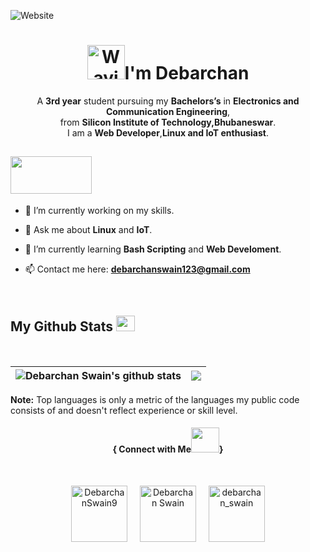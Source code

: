 <!--![Website](https://komarev.com/ghpvc/?username=djswain9&label=Profile%20views&color=0e75b6&style=flat)-->
![Website](https://img.shields.io/github/followers/djswain9?style=social)

<h1 align="center"><img src="https://media4.giphy.com/media/uL5P9fPUHmqwphj6Qy/giphy.gif?cid=ecf05e47qshbkmn8jnad1kk0z2n7oyhp90prg31k5rdpcgmh&rid=giphy.gif&ct=s" 
         alt="Waving hand animated gif"
         height="55"
         width="60" />I'm Debarchan
</h1>

<p align="center">A <strong>3rd year</strong> student pursuing my <strong>Bachelors’s</strong> in <strong>Electronics and Communication Engineering</strong>,<br>from <strong>Silicon Institute of Technology,Bhubaneswar</strong>.<br>I am a <strong>Web Developer</strong>,<strong>Linux and IoT enthusiast</strong>.
</p>




<h2> <img src="https://media4.giphy.com/media/ZbH8qLL8vHXBjrBuO7/giphy.gif?cid=ecf05e47mtc1ilybozms77jo6x0ltmk7dhgc5dyckvyz5sb0&rid=giphy.gif&ct=ts" height="60" width="130" /> </h2>


- 🔭 I’m currently working on my skills.

- 💬 Ask me about **Linux** and **IoT**.

- 🌱 I’m currently learning **Bash Scripting** and **Web Develoment**.

- 📫 Contact me here: **debarchanswain123@gmail.com**

<br>




<h2>My Github Stats <img src="https://media3.giphy.com/media/ZOKhyP4ai1guMHhwFB/giphy.gif?cid=ecf05e47jldu0czq7hzh6vxv694idc5bscx563lb0idptlno&rid=giphy.gif&ct=s" height="25" width="30" /></h2>
<br>
  
| <img align="center" src="https://github-readme-stats-pat-3.vercel.app/api?username=djswain9&show_icons=true&include_all_commits=true&theme=radical&hide_border=true" alt="Debarchan Swain's github stats" /> | <img align="center" src="https://github-readme-stats-pat-3.vercel.app/api/top-langs/?username=djswain9&layout=defult&theme=radical&hide_border=true" /> |
| ------------- | ------------- |

**Note:** Top languages is only a metric of the languages my public code consists of and doesn't reflect experience or skill level.
<br>




<h4 align="center">{ Connect with Me<img src="https://media0.giphy.com/media/bhmFrO4cMVgo4zzwUL/200w.webp?cid=ecf05e4773zr7k3ai6gvyt8otd44ifr4s4mey4ju42funb6k&rid=200w.webp&ct=s" height="40" width="45"/>}</h4>
<br>
<p align="center">
<a href="https://twitter.com/DebarchanSwain9" target="_blank"><img align="center" src="https://media0.giphy.com/media/MUic6gGA4OkwgsozUu/giphy.gif?cid=ecf05e47h05egx8nmtr51e2csx6eexwn3zglnzh8w94yelme&rid=giphy.gif&ct=s" alt="DebarchanSwain9" height="90" width="90" /></a> &nbsp;&nbsp;&nbsp;
<a href="https://www.linkedin.com/in/debarchan-swain-0511a2191/" target="_blank"><img align="center" src="https://media0.giphy.com/media/QcEiuqNT6aIANp7a5F/giphy.webp?cid=ecf05e47t5wwaognagunvbudtoztbnu858nsw3o0bugpjzo2&rid=giphy.webp&ct=s" alt="Debarchan Swain" height="90" width="90" /></a>&nbsp;&nbsp;&nbsp;&nbsp;
<a href="https://www.instagram.com/debarchan_swain/" target="_blank"><img align="center" src="https://media2.giphy.com/media/Wu9Graz2W46frtHFKc/200w.webp?cid=ecf05e47al4xzw6s5777lelkeioab7g5uforv176ve9t8mwm&rid=200w.webp&ct=s" alt="debarchan_swain" height="90" width="90" /></a>
</p>




<!--https://media2.giphy.com/media/J4I1yCJJa37HkWjgoE/giphy.gif?cid=ecf05e47oq8blwo8ubsvyf2yz9nyj53uzwxmzrb6445mac3j&rid=giphy.gif&ct=s  

   https://media3.giphy.com/media/kd3p781G0tgn3EH3nD/giphy.gif?cid=ecf05e47te63etcqc3shpfrwb6cy2cpmaj5r38oeazgqkx67&rid=giphy.gif&ct=s

<p align="center"><img src="https://media2.giphy.com/media/grNkIEN4dkiMXFLIE9/100.webp?cid=ecf05e473b11pr687e7e9tcucr30lrx6lks8xug18wok4m6u&rid=100.webp&ct=s" height="40px" /></p>
--this is for social media


____facebook gif__________
https://media4.giphy.com/media/ThgV8XsPhQXFzXncMV/200w.webp?cid=ecf05e478ij3zkqqbgkcfqi81kixt1h0l343p5lcoww7p4dq&rid=200w.webp&ct=s

______whatsapp gif______

https://media0.giphy.com/media/aDtS84k1WfYiCwlIxR/200w.webp?cid=ecf05e478ij3zkqqbgkcfqi81kixt1h0l343p5lcoww7p4dq&rid=200w.webp&ct=s

_____social media gif_________

https://media0.giphy.com/media/AyzYjy9JekCHnrai3P/200w.webp?cid=ecf05e47c8n4az1vhc2ikx3jvcyfv2jfm46xi7dvr1shf8um&rid=200w.webp&ct=s

https://media3.giphy.com/media/faWsfcwkzbfZQ3HOac/200.webp?cid=ecf05e47yludncl0bcbjssy6wff1cfjmhrbx2i1vzb3vhy70&rid=200.webp&ct=s













## 🚀 Languages and Tools:

<p align="left"> 
    <a href="https://www.java.com" target="_blank"> <img src="https://img.icons8.com/color/48/000000/java-coffee-cup-logo.png"/> </a>
    <a href="https://reactjs.org/" target="_blank"> <img src="https://img.icons8.com/color/48/000000/react-native.png"/> </a>
    <a href="https://spring.io/projects/spring-boot" target="_blank"> <img src="https://img.icons8.com/color/48/000000/spring-logo.png"/> </a> 
    <a href="https://developer.mozilla.org/en-US/docs/Web/JavaScript" target="_blank"> <img src="https://img.icons8.com/color/48/000000/javascript.png"/> </a> 
    <a href="https://www.w3.org/html/" target="_blank"> <img src="https://img.icons8.com/color/48/000000/html-5.png"/> </a> 
    <a href="https://www.w3schools.com/css/" target="_blank"> <img src="https://img.icons8.com/color/48/000000/css3.png"/> </a> 
    <a href="https://getbootstrap.com" target="_blank"> <img src="https://img.icons8.com/color/48/000000/bootstrap.png"/> </a> 
    <a href="https://www.python.org" target="_blank"> <img src="https://img.icons8.com/color/48/000000/python.png"/> </a> 
    <a style="padding-right:8px;" href="https://nodejs.org" target="_blank"> <img src="https://img.icons8.com/color/48/000000/nodejs.png"/> </a> 
    <a style="padding-right:8px;" href="https://www.mysql.com/" target="_blank"> <img src="https://img.icons8.com/fluent/50/000000/mysql-logo.png"/> </a>
    <a href="https://www.mongodb.com/" target="_blank"> <img src="https://raw.githubusercontent.com/devicons/devicon/master/icons/mongodb/mongodb-original-wordmark.svg" alt="mongodb" width="48" height="48"/> </a> 
    <a href="https://firebase.google.com/" target="_blank"> <img src="https://img.icons8.com/color/48/000000/firebase.png"/> </a> 
    <a href="https://postman.com" target="_blank"> <img src="https://www.vectorlogo.zone/logos/getpostman/getpostman-icon.svg" alt="postman" width="45" height="45"/> </a>   
    <a href="https://git-scm.com/" target="_blank"> <img src="https://img.icons8.com/color/48/000000/git.png"/> </a> 
    <a href="https://www.jenkins.io" target="_blank"> <img src="https://www.vectorlogo.zone/logos/jenkins/jenkins-icon.svg" alt="jenkins" width="48" height="48"/> </a> 
    <a href="https://redux.js.org" target="_blank"> <img src="https://img.icons8.com/color/48/000000/redux.png"/> </a>
    <a href="https://expressjs.com" target="_blank"> <img src="https://raw.githubusercontent.com/devicons/devicon/master/icons/express/express-original-wordmark.svg" alt="express" width="40" height="40"/> </a>
</p>


-->
